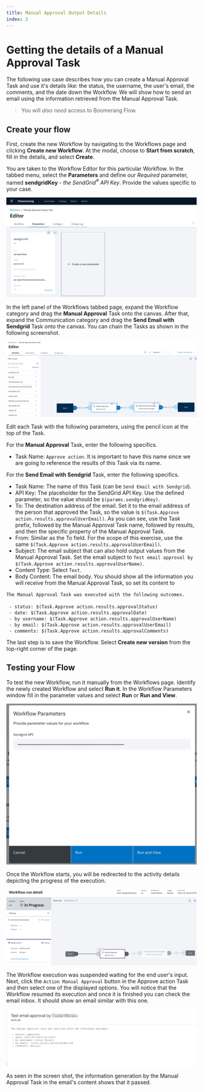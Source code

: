 ```yaml
---
title: Manual Approval Output Details
index: 3
---
```


# Getting the details of a Manual Approval Task

The following use case describes how you can create a Manual Approval Task and use it's details like: the status, the username, the user's email, the comments, and the date down the Workflow. We will show how to send an email using the information retrieved from the Manual Approval Task.

> You will _also need_ access to Boomerang Flow.

## Create your flow

First, create the new Workflow by navigating to the Workflows page and clicking **Create new Workflow**. At the modal, choose to **Start from scratch**, fill in the details, and select **Create**.

You are taken to the Workflow Editor for this particular Workflow. In the tabbed menu, select the **Parameters** and define our _Required_ parameter, named **sendgridKey** - _the SendGrid<sup>®</sup> API Key_. Provide the values specific to your case.

![Workflow Parameters](./assets/manual-approval-define-parameters.png)

In the left panel of the Workflows tabbed page, expand the Workflow category and drag the **Manual Approval** Task onto the canvas. After that, expand the Communication category and drag the **Send Email with Sendgrid** Task onto the canvas. You can chain the Tasks as shown in the following screenshot.

![Workflow Design](./assets/manual-approval-workflow-design.png)

Edit each Task with the following parameters, using the pencil icon at the top of the Task.

For the **Manual Approval** Task, enter the following specifics.

- Task Name: `Approve action`. It is important to have this name since we are going to reference the results of this Task via its name.

For the **Send Email with Sendgrid** Task, enter the following specifics.

- Task Name: The name of this Task (can be `Send Email with Sendgrid`).
- API Key: The placeholder for the SendGrid API Key. Use the defined parameter, so the value should be `$(params.sendgridKey)`.
- To: The destination address of the email. Set it to the email address of the person that approved the Task, so the value is `$(Task.Approve action.results.approvalUserEmail)`. As you can see, use the Task prefix, followed by the Manual Approval Task name, followed by results, and then the specific property of the Manual Approval Task.
- From: Similar as the To field. For the scope of this exercise, use the same `$(Task.Approve action.results.approvalUserEmail)`.
- Subject: The email subject that can also hold output values from the Manual Approval Task. Set the email subject to `Test email approval by $(Task.Approve action.results.approvalUserName)`.
- Content Type: Select `Text`.
- Body Content: The email body. You should show all the information you will receive from the Manual Approval Task, so set its content to

```
The Manual Approval Task was executed with the following outcomes.

 - status: $(Task.Approve action.results.approvalStatus)
 - date: $(Task.Approve action.results.approvalDate)
 - by username: $(Task.Approve action.results.approvalUserName)
 - by email: $(Task.Approve action.results.approvalUserEmail)
 - comments: $(Task.Approve action.results.approvalComments)
```

The last step is to save the Workflow. Select **Create new version** from the top-right corner of the page.

## Testing your Flow

To test the new Workflow, run it manually from the Workflows page. Identify the newly created Workflow and select **Run it**. In the Workflow Parameters window fill in the parameter values and select **Run** or **Run and View**.

![Workflow Parameters](./assets/manual-approval-run.png)

Once the Workflow starts, you will be redirected to the activity details depicting the progress of the execution.

![Workflow Running Details](./assets/manual-approval-running.png)

The Workflow execution was suspended waiting for the end user's input. Next, click the `Action Manual Approval` button in the Approve action Task and then select one of the displayed options. You will notice that the Workflow resumed its execution and once it is finished you can check the email inbox. It should show an email similar with this one.

![Email Inbox](./assets/manual-approval-email-received.png)

As seen in the screen shot, the information generation by the Manual Approval Task in the email's content shows that it passed.
